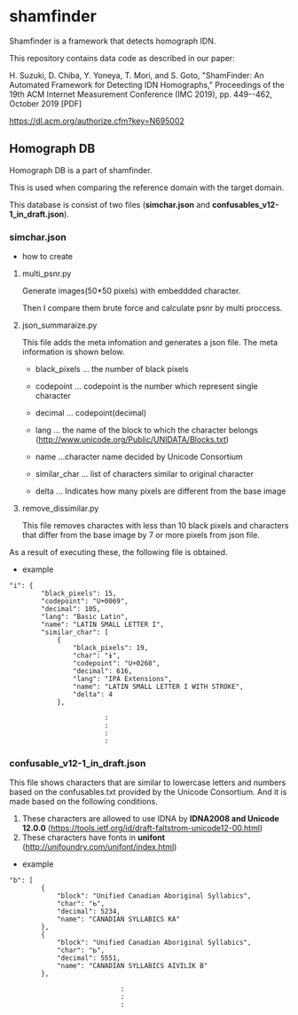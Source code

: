 # shamfinder

Shamfinder is a framework that detects homograph IDN.

This repository contains data code as described in our paper:

H. Suzuki, D. Chiba, Y. Yoneya, T. Mori, and S. Goto, "ShamFinder: An Automated Framework for Detecting IDN Homographs," Proceedings of the 19th ACM  Internet Measurement Conference (IMC 2019),  pp. 449--462, October 2019 [PDF]

https://dl.acm.org/authorize.cfm?key=N695002


## Homograph DB

Homograph DB is a part of shamfinder.

This is used when comparing the reference domain with the target domain.

This database is consist of two files (**simchar.json** and **confusables_v12-1_in_draft.json**).



### simchar.json

- how to create

1. multi_psnr.py

   Generate images(50*50 pixels) with embeddded character.

   Then I compare them brute force and calculate psnr by multi proccess.

   

2. json_summaraize.py

   This file adds the meta infomation and generates a json file.  The meta information is shown below.

    

   - black_pixels ... the number of black pixels

   - codepoint ... codepoint is the number which represent single character

   - decimal ... codepoint(decimal)

   - lang ... the name of the block to which the character belongs (<http://www.unicode.org/Public/UNIDATA/Blocks.txt>)

   - name ...character name decided by Unicode Consortium

   - similar_char ... list of characters similar to original character

   - delta  ... Indicates how many pixels are different from the base image

     

3. remove_dissimilar.py

   This file removes charactes with less than 10 black pixels and characters that differ from the base image by 7 or more pixels from json file.



As a result of executing these, the following file is obtained.

- example

```
"i": {
        "black_pixels": 15,
        "codepoint": "U+0069",
        "decimal": 105,
        "lang": "Basic Latin",
        "name": "LATIN SMALL LETTER I",
        "similar_char": [
            {
                "black_pixels": 19,
                "char": "ɨ",
                "codepoint": "U+0268",
                "decimal": 616,
                "lang": "IPA Extensions",
                "name": "LATIN SMALL LETTER I WITH STROKE",
                "delta": 4
            },
            
            			:
            			:
            			:
            			:
```







### confusable_v12-1_in_draft.json

This file shows characters that are similar to lowercase letters and numbers based on the confusables.txt provided by the Unicode Consortium. And it is made based on the following conditions.

1. These characters are allowed to use IDNA by **IDNA2008 and Unicode 12.0.0** (<https://tools.ietf.org/id/draft-faltstrom-unicode12-00.html>)
2. These characters have fonts in **unifont** (<http://unifoundry.com/unifont/index.html>)



- example

```
"b": [
        {
            "block": "Unified Canadian Aboriginal Syllabics",
            "char": "ᑲ",
            "decimal": 5234,
            "name": "CANADIAN SYLLABICS KA"
        },
        {
            "block": "Unified Canadian Aboriginal Syllabics",
            "char": "ᖯ",
            "decimal": 5551,
            "name": "CANADIAN SYLLABICS AIVILIK B"
        },
        
        					:
        					:
        					:
```

